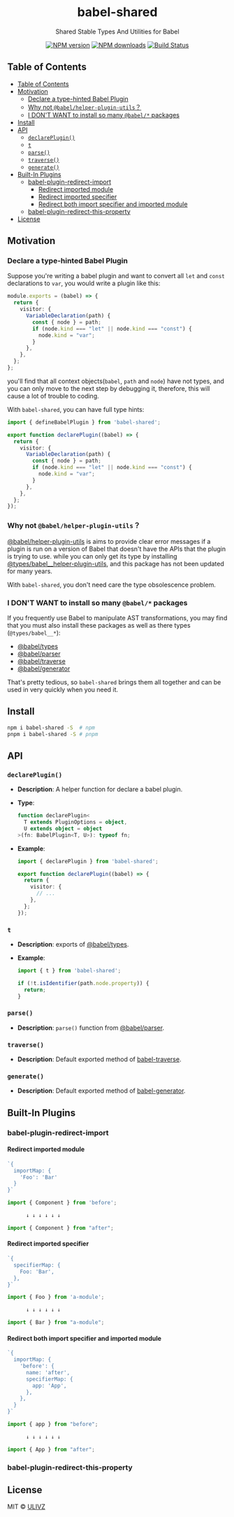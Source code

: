 <h1 align="center">babel-shared</h1>

<p align="center">
    Shared Stable Types And Utilities for Babel
</p>

<p align="center">
    <a href="https://npmjs.com/package/babel-shared"><img src="https://img.shields.io/npm/v/babel-shared.svg?style=flat" alt="NPM version"></a> 
    <a href="https://npmjs.com/package/babel-shared"><img src="https://img.shields.io/npm/dm/babel-shared.svg?style=flat" alt="NPM downloads"></a> 
    <a href="https://circleci.com/gh/saojs/babel-shared"><img src="https://img.shields.io/circleci/project/saojs/babel-shared/master.svg?style=flat" alt="Build Status"></a> 
</p>

<!-- START doctoc generated TOC please keep comment here to allow auto update -->
<!-- DON'T EDIT THIS SECTION, INSTEAD RE-RUN doctoc TO UPDATE -->

## Table of Contents

- [Table of Contents](#table-of-contents)
- [Motivation](#motivation)
  - [Declare a type-hinted Babel Plugin](#declare-a-type-hinted-babel-plugin)
  - [Why not `@babel/helper-plugin-utils`？](#why-not-babelhelper-plugin-utils)
  - [I DON'T WANT to install so many `@babel/*` packages](#i-dont-want-to-install-so-many-babel-packages)
- [Install](#install)
- [API](#api)
  - [`declarePlugin()`](#declareplugin)
  - [`t`](#t)
  - [`parse()`](#parse)
  - [`traverse()`](#traverse)
  - [`generate()`](#generate)
- [Built-In Plugins](#built-in-plugins)
  - [babel-plugin-redirect-import](#babel-plugin-redirect-import)
    - [Redirect imported module](#redirect-imported-module)
    - [Redirect imported specifier](#redirect-imported-specifier)
    - [Redirect both import specifier and imported module](#redirect-both-import-specifier-and-imported-module)
  - [babel-plugin-redirect-this-property](#babel-plugin-redirect-this-property)
- [License](#license)

<!-- END doctoc generated TOC please keep comment here to allow auto update -->


## Motivation

### Declare a type-hinted Babel Plugin

Suppose you're writing a babel plugin and want to convert all `let` and `const` declarations to `var`, you would write a plugin like this:

```ts
module.exports = (babel) => {
  return {
    visitor: {
      VariableDeclaration(path) {
        const { node } = path;
        if (node.kind === "let" || node.kind === "const") {
          node.kind = "var";
        }
      },
    },
  };
};
```

you'll find that all context objects(`babel`, `path` and `node`) have not types, and you can only move to the next step by debugging it, therefore, this will cause a lot of trouble to coding.

With `babel-shared`, you can have full type hints:

```ts
import { defineBabelPlugin } from 'babel-shared';

export function declarePlugin((babel) => {
  return {
    visitor: {
      VariableDeclaration(path) {
        const { node } = path;
        if (node.kind === "let" || node.kind === "const") {
          node.kind = "var";
        }
      },
    },
  };
});
```

### Why not `@babel/helper-plugin-utils`？

[@babel/helper-plugin-utils](https://babeljs.io/docs/en/babel-helper-plugin-utils) is aims to provide clear error messages if a plugin is run on a version of Babel that doesn't have the APIs that the plugin is trying to use. while you can only get its type by installing [@types/babel__helper-plugin-utils](https://www.npmjs.com/package/@types/babel__helper-plugin-utils), and this package has not been updated for many years.

With `babel-shared`, you don't need care the type obsolescence problem.


### I DON'T WANT to install so many `@babel/*` packages

If you frequently use Babel to manipulate AST transformations, you may find that you must also install these packages as well as there types (`@types/babel__*`): 

- [@babel/types](https://babeljs.io/docs/en/babel-types)
- [@babel/parser](https://babeljs.io/docs/en/babel-parser#babelparserparsecode-options)
- [@babel/traverse](https://babeljs.io/docs/en/babel-traverse)
- [@babel/generator](https://babeljs.io/docs/en/babel-generator)

That's pretty tedious, so `babel-shared` brings them all together and can be used in very quickly when you need it.

## Install

```bash
npm i babel-shared -S  # npm
pnpm i babel-shared -S # pnpm
```

## API

### `declarePlugin()`

- **Description**: A helper function for declare a babel plugin.
- **Type**:
  
  ```ts
  function declarePlugin<
    T extends PluginOptions = object,
    U extends object = object
  >(fn: BabelPlugin<T, U>): typeof fn;
  ```

- **Example**:
    
  ```ts
  import { declarePlugin } from 'babel-shared';
  
  export function declarePlugin((babel) => {
    return {
      visitor: {
        // ...
      },
    };
  });
  ```

### `t`

- **Description**: exports of [@babel/types](https://babeljs.io/docs/en/babel-types).
- **Example**:
  
  ```ts
  import { t } from 'babel-shared';
  
  if (!t.isIdentifier(path.node.property)) {
    return;
  }
  ```

### `parse()`

- **Description**: `parse()` function from [@babel/parser](https://babeljs.io/docs/en/babel-parser#babelparserparsecode-options).

### `traverse()`

- **Description**: Default exported method of [babel-traverse](https://babeljs.io/docs/en/babel-traverse).


### `generate()`

- **Description**: Default exported method of [babel-generator](https://babeljs.io/docs/en/babel-generator).

## Built-In Plugins

### babel-plugin-redirect-import

#### Redirect imported module

```ts
`{ 
  importMap: { 
    'Foo': 'Bar'
  }
}`

import { Component } from 'before';

      ↓ ↓ ↓ ↓ ↓ ↓

import { Component } from "after";
```

#### Redirect imported specifier

```ts
`{ 
  specifierMap: {
    Foo: 'Bar',
  },
}`

import { Foo } from 'a-module';

      ↓ ↓ ↓ ↓ ↓ ↓

import { Bar } from "a-module";
```


#### Redirect both import specifier and imported module

```ts
`{ 
  importMap: { 
    'before': {
      name: 'after',
      specifierMap: {
        app: 'App',
      },
    },
  } 
}`

import { app } from "before";

      ↓ ↓ ↓ ↓ ↓ ↓

import { App } from "after";
```

### babel-plugin-redirect-this-property


## License

MIT &copy; [ULIVZ](https://github.com/ulivz)
